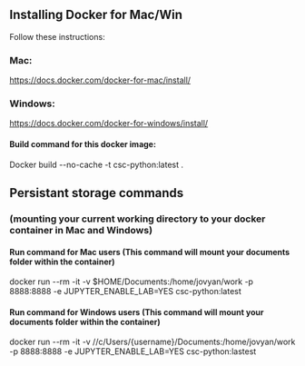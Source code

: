 ## Installing Docker for Mac/Win

Follow these instructions:

### Mac:
https://docs.docker.com/docker-for-mac/install/

### Windows:
https://docs.docker.com/docker-for-windows/install/

#### Build command for this docker image:
Docker build --no-cache -t csc-python:latest .

## Persistant storage commands
### (mounting your current working directory to your docker container in Mac and Windows)
#### Run command for Mac users (This command will mount your documents folder within the container)
docker run --rm -it -v $HOME/Documents:/home/jovyan/work -p 8888:8888 -e JUPYTER_ENABLE_LAB=YES csc-python:latest


#### Run command for Windows users (This command will mount your documents folder within the container)
docker run --rm -it -v //c/Users/{username}/Documents:/home/jovyan/work -p 8888:8888 -e JUPYTER_ENABLE_LAB=YES csc-python:lastest
